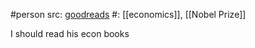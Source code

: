 #person 
src: [goodreads](https://www.goodreads.com/author/show/94736.Paul_A_Samuelson) 
#: [[economics]], [[Nobel Prize]] 

I should read his econ books

